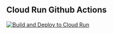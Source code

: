 ## Cloud Run Github Actions

[![Build and Deploy to Cloud Run](https://github.com/Rohit1024/cr-actions/actions/workflows/google-cloudrun-docker.yml/badge.svg)](https://github.com/Rohit1024/cr-actions/actions/workflows/google-cloudrun-docker.yml)
